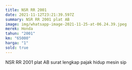 ```yaml
---
title: NSR RR 2001
date: 2021-11-12T23:21:39.597Z
summary: NSR RR 2001 plat AB
image: img/whatsapp-image-2021-11-25-at-06.24.39.jpeg
merek: Honda
tahun: "2001"
km: "65000"
harga: "1"
sold: true
---
```

NSR RR 2001 plat AB surat lengkap pajak hidup mesin sip